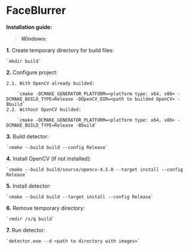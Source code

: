 # FaceBlurrer

**Installation guide:**

>***Windows:***

**1.** Create temporary directory for build files:

    `mkdir build`
**2.** Configure project:

	2.1. With OpenCV already builded:

		`cmake -DCMAKE_GENERATOR_PLATFORM=<platform type: x64, x86> -DCMAKE_BUILD_TYPE=Release -DOpenCV_DIR=<path to builded OpenCV> -Bbuild`
	2.2. Without OpenCV builded:
		
		`cmake -DCMAKE_GENERATOR_PLATFORM=<platform type: x64, x86> -DCMAKE_BUILD_TYPE=Release -Bbuild`
**3.** Build detector:
	
	`cmake --build build --config Release`
**4.** Install OpenCV (if not installed):
	
	`cmake --build build/source/opencv-4.5.0 --target install --config Release`
**5.** Install detector:

	`cmake --build build --target install --config Release`
**6.** Remove temporary directory:

	`rmdir /s/q build`
**7.** Run detector:

	`detector.exe --d <path to directory with images>`